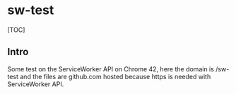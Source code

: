 sw-test
=======
[TOC]

## Intro 
Some test on the ServiceWorker API on Chrome 42, here the domain is /sw-test 
and the files are github.com hosted because https is needed with ServiceWorker API. 

